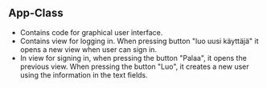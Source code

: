 ## App-Class

- Contains code for graphical user interface.  
- Contains view for logging in. When pressing button "luo uusi käyttäjä" it opens a new view when user can sign in.
- In view for signing in, when pressing the button "Palaa", it opens the previous view. When pressing the button "Luo", it 
creates a new user using the information in the text fields.